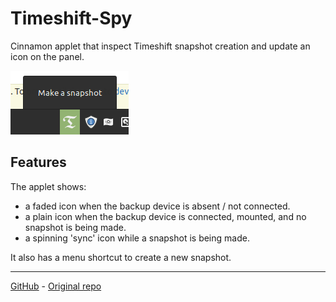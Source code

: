 # Timeshift-Spy

Cinnamon applet that inspect Timeshift snapshot creation and update an icon on the panel.

![screenshot](screenshot.png)

## Features

The applet shows:
- a faded icon when the backup device is absent / not connected.
- a plain icon when the backup device is connected, mounted, and no snapshot is being made.
- a spinning 'sync' icon while a snapshot is being made.

It also has a menu shortcut to create a new snapshot.

---

[GitHub](https://github.com/NicoG60) - [Original repo](https://github.com/NicoG60/Timeshift-Spy)